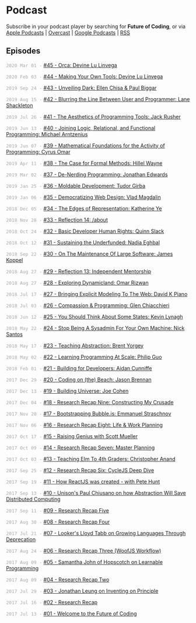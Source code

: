 <style>
  .date {
    color: #aaa;
    font-size: 90%;
    font-family: monospace;
  }
  @media (max-width: 767px) {
    .date { display: none; }
  }
</style>


# Podcast

Subscribe in your podcast player by searching for **Future of Coding**, or via [Apple Podcasts](https://podcasts.apple.com/podcast/future-of-coding/id1265527976) \| [Overcast](https://overcast.fm/itunes1265527976) \| [Google Podcasts](https://podcasts.google.com/?feed=aHR0cHM6Ly93d3cub21ueWNvbnRlbnQuY29tL2QvcGxheWxpc3QvYzQxNTdlNjAtYzdmOC00NzBkLWIxM2YtYTdiMzAwNDBkZjczLzU2NGY0OTNmLWFmMzItNGM0OC04NjJmLWE3YjMwMGU0ZGY0OS9hYzMxNzg1Mi04ODA3LTQ0YjgtOGVmZi1hN2IzMDBlNGRmNTIvcG9kY2FzdC5yc3M) \| [RSS](https://omny.fm/shows/future-of-coding/playlists/podcast.rss)

## Episodes

<span class="date">2020 Mar 01 -</span> [#45 - Orca: Devine Lu Linvega](/episodes/045)

<span class="date">2020 Feb 03 -</span> [#44 - Making Your Own Tools: Devine Lu Linvega](/episodes/044)

<span class="date">2019 Sep 24 -</span> [#43 - Unveiling Dark: Ellen Chisa & Paul Biggar](/episodes/043)

<span class="date">2019 Aug 15 -</span> [#42 - Blurring the Line Between User and Programmer: Lane Shackleton](/episodes/042)

<span class="date">2019 Jul 26 -</span> [#41 - The Aesthetics of Programming Tools: Jack Rusher](/episodes/041)

<span class="date">2019 Jun 13 -</span> [#40 - Joining Logic, Relational, and Functional Programming: Michael Arntzenius](/episodes/040)

<span class="date">2019 Jun 07 -</span> [#39 - Mathematical Foundations for the Activity of Programming: Cyrus Omar](/episodes/039)

<span class="date">2019 Apr 11 -</span> [#38 - The Case for Formal Methods: Hillel Wayne](/episodes/038)

<span class="date">2019 Mar 02 -</span> [#37 - De-Nerding Programming: Jonathan Edwards](/episodes/037)

<span class="date">2019 Jan 25 -</span> [#36 - Moldable Development: Tudor Girba](/episodes/036)

<span class="date">2019 Jan 06 -</span> [#35 - Democratizing Web Design: Vlad Magdalin](/episodes/035)

<span class="date">2018 Dec 05 -</span> [#34 - The Edges of Representation: Katherine Ye](/episodes/034)

<span class="date">2018 Nov 28 -</span> [#33 - Reflection 14: /about](/episodes/033)

<span class="date">2018 Oct 24 -</span> [#32 - Basic Developer Human Rights: Quinn Slack](/episodes/032)

<span class="date">2018 Oct 12 -</span> [#31 - Sustaining the Underfunded: Nadia Eghbal](/episodes/031)

<span class="date">2018 Sep 22 -</span> [#30 - On The Maintenance Of Large Software: James Koppel](/episodes/030)

<span class="date">2018 Aug 27 -</span> [#29 - Reflection 13: Independent Mentorship](/episodes/029)

<span class="date">2018 Aug 27 -</span> [#28 - Exploring Dynamicland: Omar Rizwan](/episodes/028)

<span class="date">2018 Jul 17 -</span> [#27 - Bringing Explicit Modeling To The Web: David K Piano](/episodes/027)

<span class="date">2018 Jul 03 -</span> [#26 - Compassion & Programming: Glen Chiacchieri](/episodes/026)

<span class="date">2018 Jun 12 -</span> [#25 - You Should Think About Some States: Kevin Lynagh](/episodes/025)

<span class="date">2018 May 22 -</span> [#24 - Stop Being A Sysadmin For Your Own Machine: Nick Santos](/episodes/024)

<span class="date">2018 May 17 -</span> [#23 - Teaching Abstraction: Brent Yorgey](/episodes/023)

<span class="date">2018 May 02 -</span> [#22 - Learning Programming At Scale: Philip Guo](/episodes/022)

<span class="date">2018 Feb 01 -</span> [#21 - Building for Developers: Aidan Cunniffe](/episodes/021)

<span class="date">2017 Dec 29 -</span> [#20 - Coding on (the) Beach: Jason Brennan](/episodes/020)

<span class="date">2017 Dec 13 -</span> [#19 - Building Universe: Joe Cohen](/episodes/019)

<span class="date">2017 Dec 04 -</span> [#18 - Research Recap Nine: Constructing My Crusade](/episodes/018)

<span class="date">2017 Nov 28 -</span> [#17 - Bootstrapping Bubble.is: Emmanuel Straschnov](/episodes/017)

<span class="date">2017 Nov 06 -</span> [#16 - Research Recap Eight: Life & Work Planning](/episodes/016)

<span class="date">2017 Oct 17 -</span> [#15 - Raising Genius with Scott Mueller](/episodes/015)

<span class="date">2017 Oct 09 -</span> [#14 - Research Recap Seven: Master Planning](/episodes/014)

<span class="date">2017 Oct 03 -</span> [#13 - Teaching Elm To 4th Graders: Christopher Anand](/episodes/013)

<span class="date">2017 Sep 25 -</span> [#12 - Research Recap Six: CycleJS Deep Dive](/episodes/012)

<span class="date">2017 Sep 19 -</span> [#11 - How ReactJS was created - with Pete Hunt](/episodes/011)

<span class="date">2017 Sep 13 -</span> [#10 - Unison's Paul Chiusano on how Abstraction Will Save Distributed Computing](/episodes/010)

<span class="date">2017 Sep 11 -</span> [#09 - Research Recap Five](/episodes/009)

<span class="date">2017 Aug 30 -</span> [#08 - Research Recap Four](/episodes/008)

<span class="date">2017 Jul 21 -</span> [#07 - Looker's Lloyd Tabb on Growing Languages Through Deprecation](/episodes/007)

<span class="date">2017 Aug 24 -</span> [#06 - Research Recap Three (WoofJS Workflow)](/episodes/006)

<span class="date">2017 Aug 09 -</span> [#05 - Samantha John of Hopscotch on Learnable Programming](/episodes/005)

<span class="date">2017 Aug 09 -</span> [#04 - Research Recap Two](/episodes/004)

<span class="date">2017 Jul 29 -</span> [#03 - Jonathan Leung on Inventing on Principle](/episodes/003)

<span class="date">2017 Jul 16 -</span> [#02 - Research Recap](/episodes/002)

<span class="date">2017 Jul 13 -</span> [#01 - Welcome to the Future of Coding](/episodes/001)
